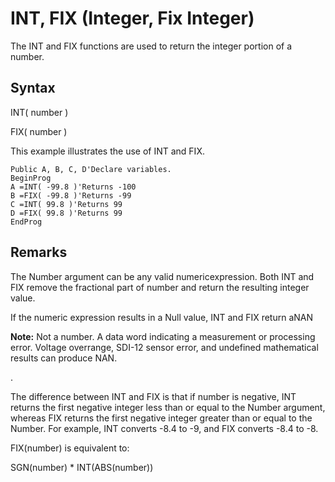 # INT, FIX (Integer, Fix Integer)

The INT and FIX functions are used to return the integer portion of a number.

## Syntax

INT( number )

FIX( number )

This example illustrates the use of INT and FIX.

```
Public A, B, C, D'Declare variables.
BeginProg
A =INT( -99.8 )'Returns -100
B =FIX( -99.8 )'Returns -99
C =INT( 99.8 )'Returns 99
D =FIX( 99.8 )'Returns 99
EndProg
```

## Remarks

The Number argument can be any valid numericexpression. Both INT and FIX remove the fractional part of number and return the resulting integer value.

If the numeric expression results in a Null value, INT and FIX return aNAN

**Note:** Not a number. A data word indicating a measurement or processing error. Voltage overrange, SDI-12 sensor error, and undefined mathematical results can produce NAN.

.

The difference between INT and FIX is that if number is negative, INT returns the first negative integer less than or equal to the Number argument, whereas FIX returns the first negative integer greater than or equal to the Number. For example, INT converts -8.4 to -9, and FIX converts -8.4 to -8.

FIX(number) is equivalent to:

SGN(number) \* INT(ABS(number))
